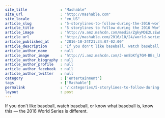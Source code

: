 ```yaml
---
site_title               : "Mashable"
site_url                 : "http://mashable.com"
site_locale              : "en_US"
article_slug             : "5-storylines-to-follow-during-the-2016-world-series"
article_title            : "5 storylines to follow during the 2016 World Series"
article_image            : "http://a.amz.mshcdn.com/media/ZgkyMDE2LzEwLzI0L2IwL1ByZXZpZXdUaHVtYi5kOWYzOS5qcGcKcAl0aHVtYgkxMjAweDYzMAplCWpwZw/1f1e50b2/b00/PreviewThumb.jpg"
article_url              : "http://mashable.com/2016/10/24/world-series-2016-storylines/"
article_published_at     : "2016-10-24T21:34:07-02:00"
article_description      : "If you don't like baseball, watch baseball, or know what baseball is, know this — the 2016 World Series is different."
article_author_name      : null
article_author_image     : "http://i.amz.mshcdn.com/J-nn8bKfg7GM-BBs_lEGYHASgB0=/90x90/2016%2F09%2F16%2Fdb%2FJK6x_Dfv.6b871.jpg"
article_author_biography : null
article_author_profile   : null
article_author_facebook  : null
article_author_twitter   : null
category                 : ['entertainment']
tags                     : ['Mashable']
permalink                : "/:categories/5-storylines-to-follow-during-the-2016-world-series/"
layout                   : post
---
```


If you don't like baseball, watch baseball, or know what baseball is, know this — the 2016 World Series is different.
